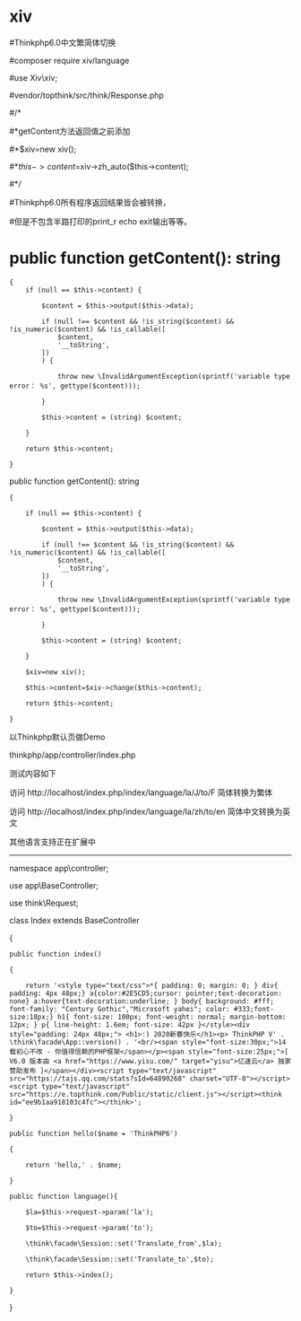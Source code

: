 # xiv
#Thinkphp6.0中文繁简体切换

#composer require xiv/language

#use Xiv\xiv;

#vendor/topthink/src/think/Response.php

#/*

#*getContent方法返回值之前添加

#*$xiv=new xiv();

#*$this->content=$xiv->zh_auto($this->content);

#*/


#Thinkphp6.0所有程序返回结果皆会被转换，

#但是不包含半路打印的print_r echo exit输出等等。

#  public function getContent(): string

    {
        if (null == $this->content) {
        
            $content = $this->output($this->data);

            if (null !== $content && !is_string($content) && !is_numeric($content) && !is_callable([
                $content,
                '__toString',
            ])
            ) {
            
                throw new \InvalidArgumentException(sprintf('variable type error： %s', gettype($content)));
                
            }

            $this->content = (string) $content;
            
        }
        
        return $this->content;
        
    }
   public function getContent(): string
   
    {
    
        if (null == $this->content) {
        
            $content = $this->output($this->data);

            if (null !== $content && !is_string($content) && !is_numeric($content) && !is_callable([
                $content,
                '__toString',
            ])
            ) {
            
                throw new \InvalidArgumentException(sprintf('variable type error： %s', gettype($content)));
                
            }

            $this->content = (string) $content;
            
        }
        
        $xiv=new xiv();
        
        $this->content=$xiv->change($this->content);
        
        return $this->content;
        
    }
以Thinkphp默认页做Demo

thinkphp/app/controller/index.php

测试内容如下

访问 http://localhost/index.php/index/language/la/J/to/F 简体转换为繁体

访问 http://localhost/index.php/index/language/la/zh/to/en 简体中文转换为英文

其他语言支持正在扩展中

------------------------------------------------------------

namespace app\controller;

use app\BaseController;

use think\Request;

class Index extends BaseController

{

    public function index()
    
    {
    
        return '<style type="text/css">*{ padding: 0; margin: 0; } div{ padding: 4px 48px;} a{color:#2E5CD5;cursor: pointer;text-decoration: none} a:hover{text-decoration:underline; } body{ background: #fff; font-family: "Century Gothic","Microsoft yahei"; color: #333;font-size:18px;} h1{ font-size: 100px; font-weight: normal; margin-bottom: 12px; } p{ line-height: 1.6em; font-size: 42px }</style><div style="padding: 24px 48px;"> <h1>:) 2020新春快乐</h1><p> ThinkPHP V' . \think\facade\App::version() . '<br/><span style="font-size:30px;">14载初心不改 - 你值得信赖的PHP框架</span></p><span style="font-size:25px;">[ V6.0 版本由 <a href="https://www.yisu.com/" target="yisu">亿速云</a> 独家赞助发布 ]</span></div><script type="text/javascript" src="https://tajs.qq.com/stats?sId=64890268" charset="UTF-8"></script><script type="text/javascript" src="https://e.topthink.com/Public/static/client.js"></script><think id="ee9b1aa918103c4fc"></think>';
        
    }

    public function hello($name = 'ThinkPHP6')
    
    {
    
        return 'hello,' . $name;
        
    }
    
    public function language(){
    
    	$la=$this->request->param('la');
        
    	$to=$this->request->param('to');
        
    	\think\facade\Session::set('Translate_from',$la);
        
    	\think\facade\Session::set('Translate_to',$to);
        
    	return $this->index();
        
    }
    
}

